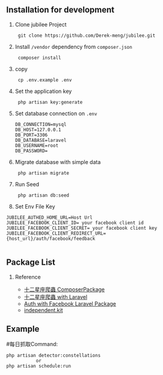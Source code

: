 

## Installation for development

1. Clone jubilee Project
    
        git clone https://github.com/Derek-meng/jubilee.git
        
2. Install `/vendor` dependency from  `composer.json`

        composer install
        
3. copy
   
        cp .env.example .env                

4. Set the application key

        php artisan key:generate
        
5.  Set database connection on `.env`

        DB_CONNECTION=mysql
        DB_HOST=127.0.0.1
        DB_PORT=3306
        DB_DATABASE=laravel
        DB_USERNAME=root
        DB_PASSWORD=

6. Migrate database with simple data
        
        php artisan migrate
7. Run Seed 
        
        php artisan db:seed
        
8. Set Env File Key
```
JUBILEE_AUTHED_HOME_URL=Host Url
JUBILEE_FACEBOOK_CLIENT_ID= your facebook client id
JUBILEE_FACEBOOK_CLIENT_SECRET= your facebook client key
JUBILEE_FACEBOOK_CLIENT_REDIRECT_URL= {host_url}/auth/facebook/feedback


```
            

## Package List

1. Reference

    - [十二星座爬蟲 ComposerPackage](https://github.com/Derek-meng/click108.git) 
    - [十二星座爬蟲 with Laravel](https://github.com/Derek-meng/laravel-click108.git)
    - [Auth with Facebook Laravel Package](https://github.com/Derek-meng/jubilee-laravel-auth)
    - [independent.kit](https://github.com/Derek-meng/php-independent.kit.git)
    


## Example
#每日抓取Command:
```
php artisan detector:constellations
           or
php artisan schedule:run  
```


